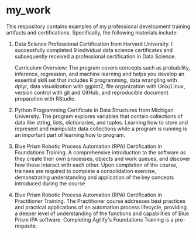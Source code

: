 # my_work
This respository contains examples of my professional development training artifacts and certifications. 
Specifically, the following materials include:

1. Data Science Professional Certification from Harvard University.
   I successfully completed 9 individual data science certificates and subsequently received a professional certification in Data Science.
   
   Curriculum Overview:
   The program covers concepts such as probability, inference, regression, and machine learning and helps you develop an essential skill set that includes R programming, data wrangling with dplyr, data visualization with ggplot2, file organization with Unix/Linux, version control with git and GitHub, and reproducible document preparation with RStudio.

2. Python Programming Certificate in Data Structures from Michigan University.
   The program explores variables that contain collections of data like string, lists, dictionaries, and tuples. Learning how to store and represent and manipulate data collections while a program is running is an important part of learning how to program.

3. Blue Prism Robotic Process Automation (RPA) Certification in Foundations Training.
   A comprehensive introduction to the software as they create their own processes, objects and work queues, and discover how these interact with each other. Upon completion of the course, trainees are required to complete a consolidation exercise, demonstrating understanding and application of the key concepts introduced during the course

4. Blue Prism Robotic Process Automation (RPA) Certification in Practitioner Training.
   The Practitioner course addresses best practices and practical applications of an automation process lifecycle, providing a deeper level of understanding of the functions and capabilities of Blue Prism IPA software. Completing Agilify's Foundations Training is a pre-requisite.
